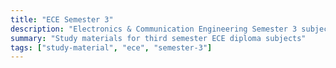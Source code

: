 ```yaml
---
title: "ECE Semester 3"
description: "Electronics & Communication Engineering Semester 3 subjects"
summary: "Study materials for third semester ECE diploma subjects"
tags: ["study-material", "ece", "semester-3"]
---
```


